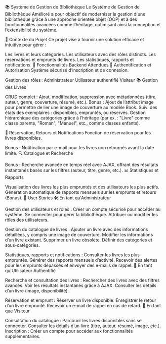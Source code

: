 📚 Système de Gestion de Bibliothèque
Le Système de Gestion de Bibliothèque Amélioré a pour objectif de moderniser la gestion d'une bibliothèque grâce à une approche orientée objet (OOP) et à des fonctionnalités avancées comme l’héritage, optimisant ainsi la conception et l’extensibilité du système.

🎯 Contexte du Projet
Ce projet vise à fournir une solution efficace et intuitive pour gérer :

Les livres et leurs catégories.
Les utilisateurs avec des rôles distincts.
Les réservations et emprunts de livres.
Les statistiques, rapports et notifications.
🚀 Fonctionnalités Backend Attendues
🔐 Authentification et Autorisation
Système sécurisé d’inscription et de connexion.

Gestion des rôles :
Administrateur
Utilisateur authentifié
Visiteur
📚 Gestion des Livres

CRUD complet : Ajout, modification, suppression avec métadonnées (titre, auteur, genre, couverture, résumé, etc.).
Bonus : Ajout de l’attribut image pour permettre de lier une image de couverture au modèle Book.
Suivi des états des exemplaires : disponibles, empruntés, ou réservés.
Gestion hiérarchique des catégories grâce à l’héritage (par ex. : "Livre" comme classe parente, "Roman", "Manuel", etc., comme classes enfants).

📆 Réservation, Retours et Notifications
Fonction de réservation pour les livres disponibles.

Bonus : Notification par e-mail pour les livres non retournés avant la date limite.
🔍 Catalogue et Recherche

Bonus : Recherche avancée en temps réel avec AJAX, offrant des résultats instantanés basés sur les filtres (auteur, titre, genre, etc.).
📊 Statistiques et Rapports

Visualisation des livres les plus empruntés et des utilisateurs les plus actifs.
Génération automatique de rapports mensuels sur les emprunts et retours (Bonus).
👤 User Stories
🛠️ En tant qu'Administrateur

Gestion des utilisateurs et rôles :
Créer un compte sécurisé pour accéder au système.
Se connecter pour gérer la bibliothèque.
Attribuer ou modifier les rôles des utilisateurs.

Gestion du catalogue de livres :
Ajouter un livre avec des informations détaillées, y compris une image de couverture.
Modifier les informations d’un livre existant.
Supprimer un livre obsolète.
Définir des catégories et sous-catégories.

Statistiques, rapports et notifications :
Consulter les livres les plus empruntés.
Générer des rapports mensuels d’activité.
Recevoir des alertes pour les emprunts dépassés et envoyer des e-mails de rappel.
👥 En tant qu'Utilisateur Authentifié

Recherche et consultation des livres :
Rechercher des livres avec des filtres avancés.
Voir les résultats instantanés grâce à AJAX.
Consulter les détails d’un livre (image, disponibilité).

Réservation et emprunt :
Réserver un livre disponible.
Enregistrer le retour d’un livre emprunté.
Recevoir un e-mail de rappel en cas de retard.
👀 En tant que Visiteur

Consultation du catalogue :
Parcourir les livres disponibles sans se connecter.
Consulter les détails d’un livre (titre, auteur, résumé, image, etc.).
Inscription :
Créer un compte pour accéder aux fonctionnalités supplémentaires.
